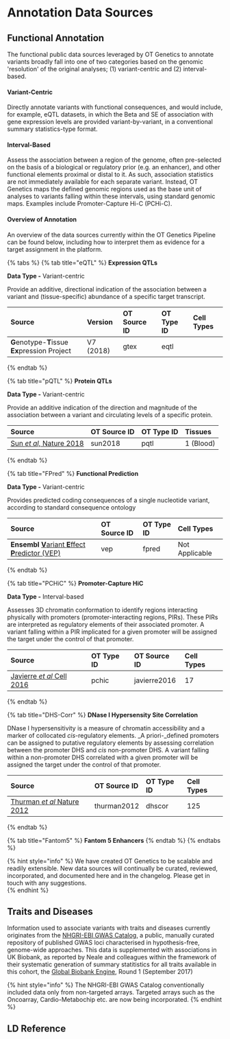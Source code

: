 # Annotation Data Sources

## Functional Annotation

The functional public data sources leveraged by OT Genetics to annotate variants broadly fall into one of two categories based on the genomic 'resolution' of the original analyses; \(1\) variant-centric and \(2\) interval-based.  

#### Variant-Centric

Directly annotate variants with functional consequences, and would include, for example, eQTL datasets, in which the Beta and SE of association with gene expression levels are provided variant-by-variant, in a conventional summary statistics-type format.  

#### Interval-Based

Assess the association between a region of the genome, often pre-selected on the basis of a biological or regulatory prior \(e.g. an enhancer\), and other functional elements proximal or distal to it.  As such, association statistics are not immediately available for each separate variant.  Instead, OT Genetics maps the defined genomic regions used as the base unit of analyses to variants falling within these intervals, using standard genomic maps.  Examples include Promoter-Capture Hi-C \(PCHi-C\).

#### Overview of Annotation

An overview of the data sources currently within the OT Genetics Pipeline can be found below, including how to interpret them as evidence for a target assignment in the platform.      

{% tabs %}
{% tab title="eQTL" %}
**Expression QTLs**

**Data Type -**  Variant-centric

Provide an additive, directional indication of the association between a variant and \(tissue-specific\) abundance of a specific target transcript.

| Source | Version | OT Source ID | OT Type ID | Cell Types |
| :--- | :--- | :--- | :--- | :--- |
| **G**enotype-**T**issue **Ex**pression Project | V7 \(2018\) | gtex | eqtl |  |
{% endtab %}

{% tab title="pQTL" %}
**Protein QTLs**

**Data Type -** Variant-centric

Provide an additive indication of the direction and magnitude of the association between a variant and circulating levels of a specific protein.

| Source | OT Source ID | OT Type ID | Tissues |
| :--- | :--- | :--- | :--- |
| [Sun _et al,_ Nature 2018](https://www.nature.com/articles/s41586-018-0175-2) | sun2018 | pqtl | 1 \(Blood\) |
{% endtab %}

{% tab title="FPred" %}
**Functional Prediction**

**Data Type -** Variant-centric

 Provides predicted coding consequences of a single nucleotide variant, according to standard consequence ontology

| Source | OT Source ID | OT Type ID | Cell Types |
| :--- | :--- | :--- | :--- |
| **Ensembl** [**V**ariant **E**ffect **P**redictor \(VEP\)](https://genomebiology.biomedcentral.com/articles/10.1186/s13059-016-0974-4) | vep | fpred | Not Applicable |
{% endtab %}

{% tab title="PCHiC" %}
**Promoter-Capture HiC**

**Data Type -** Interval-based

Assesses 3D chromatin conformation to identify regions interacting physically with promoters \(promoter-interacting regions, PIRs\).  These PIRs are interpreted as regulatory elements of their associated promoter.  A variant falling within a PIR implicated for a given promoter will be assigned the target under the control of that promoter.

| Source | OT Type ID | OT Source ID | Cell Types |
| :--- | :--- | :--- | :--- |
| [Javierre _et al_ Cell 2016](https://www.ncbi.nlm.nih.gov/pubmed/27863249) | pchic | javierre2016 | 17   |
{% endtab %}

{% tab title="DHS-Corr" %}
**DNase I Hypersensity Site Correlation**

DNase I hypersensitivity is a measure of chromatin accessibility and a marker of collocated _cis_-regulatory elements.  _A priori-_defined promoters can be assigned to putative regulatory elements by assessing correlation between the promoter DHS and _cis_ non-promoter DHS.  A variant falling within a non-promoter DHS correlated with a given promoter will be assigned the target under the control of that promoter. 

| Source  | OT Source ID | OT Type ID | Cell Types |
| :--- | :--- | :--- | :--- |
| [Thurman _et al_ Nature 2012](https://www.nature.com/articles/nature11232%20) | thurman2012 | dhscor | 125 |
{% endtab %}

{% tab title="Fantom5" %}
**Fantom 5 Enhancers**
{% endtab %}
{% endtabs %}

{% hint style="info" %}
 We have created OT Genetics to be scalable and readily extensible.  New data sources will continually be curated, reviewed, incorporated, and documented here and in the changelog.  Please get in touch with any suggestions.  
{% endhint %}

## Traits and Diseases

Information used to associate variants with traits and diseases currently originates from the [NHGRI-EBI GWAS Catalog](https://www.ebi.ac.uk/gwas/), a public, manually curated repository of published GWAS loci characterised in hypothesis-free, genome-wide approaches.  This data is supplemented with associations in UK Biobank, as reported by Neale and colleagues within the framework of their systematic generation of summary statitistics for all traits available in this cohort, the [Global Biobank Engine](http://www.nealelab.is/blog/2017/7/19/rapid-gwas-of-thousands-of-phenotypes-for-337000-samples-in-the-uk-biobank), Round 1 \(September 2017\)  

{% hint style="info" %}
The NHGRI-EBI GWAS Catalog conventionally included data only from non-targeted arrays.  Targeted arrays such as the Oncoarray, Cardio-Metabochip etc. are now being incorporated.
{% endhint %}

## LD Reference




